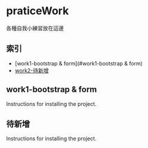 # praticeWork
各種自我小練習放在這邊

索引
--
- [work1-bootstrap & form](#work1-bootstrap & form)
- [work2-待新增](#待新增)

## work1-bootstrap & form

Instructions for installing the project.

## 待新增

Instructions for installing the project.

